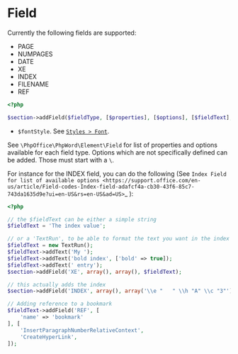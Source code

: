 # Field

Currently the following fields are supported:

- PAGE
- NUMPAGES
- DATE
- XE
- INDEX
- FILENAME
- REF

``` php
<?php

$section->addField($fieldType, [$properties], [$options], [$fieldText], [$fontStyle])
```

- ``$fontStyle``. See [`Styles > Font`](../styles/font.md).

See ``\PhpOffice\PhpWord\Element\Field`` for list of properties and options available for each field type.
Options which are not specifically defined can be added. Those must start with a ``\``.

For instance for the INDEX field, you can do the following (See `Index Field for list of available options <https://support.office.com/en-us/article/Field-codes-Index-field-adafcf4a-cb30-43f6-85c7-743da1635d9e?ui=en-US&rs=en-US&ad=US>`_ ):

``` php
<?php

// the $fieldText can be either a simple string
$fieldText = 'The index value';

// or a 'TextRun', to be able to format the text you want in the index
$fieldText = new TextRun();
$fieldText->addText('My ');
$fieldText->addText('bold index', ['bold' => true]);
$fieldText->addText(' entry');
$section->addField('XE', array(), array(), $fieldText);

// this actually adds the index
$section->addField('INDEX', array(), array('\\e "	" \\h "A" \\c "3"'), 'right click to update index');

// Adding reference to a bookmark
$fieldText->addField('REF', [
    'name' => 'bookmark'
], [
    'InsertParagraphNumberRelativeContext',
    'CreateHyperLink',
]);
```
